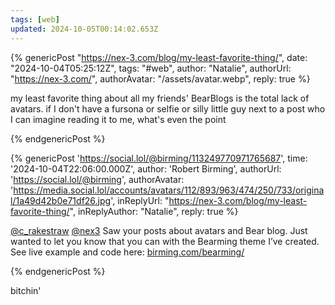 ```yaml
---
tags: [web]
updated: 2024-10-05T00:14:02.653Z
---
```


{% genericPost "https://nex-3.com/blog/my-least-favorite-thing/",
    date: "2024-10-04T05:25:12Z",
    tags: "#web",
    author: "Natalie",
    authorUrl: "https://nex-3.com/",
    authorAvatar: "/assets/avatar.webp",
    reply: true %}
  <p>
    my least favorite thing about all my friends' BearBlogs is the total lack of
    avatars. if I don't have a fursona or selfie or silly little guy next to a
    post who I can imagine reading it to me, what's even the point
  </p>
{% endgenericPost %}

{% genericPost 'https://social.lol/@birming/113249770971765687',
     time: '2024-10-04T22:06:00.000Z',
     author: 'Robert Birming',
     authorUrl: 'https://social.lol/@birming',
     authorAvatar: 'https://media.social.lol/accounts/avatars/112/893/963/474/250/733/original/1a49d42b0e71df26.jpg',
     inReplyUrl: "https://nex-3.com/blog/my-least-favorite-thing/",
     inReplyAuthor: "Natalie",
     reply: true %}
  <p><span class="h-card" translate="no"><a href="https://social.lol/@c_rakestraw@teal.social" class="u-url" title="@c_rakestraw@teal.social">@<span>c_rakestraw</span></a></span> <span class="h-card" translate="no"><a href="https://social.lol/@nex3@mastodon.social" class="u-url" title="@nex3@mastodon.social">@<span>nex3</span></a></span> Saw your posts about avatars and Bear blog. Just wanted to let you know that you can with the Bearming theme I’ve created. See live example and code here: <a href="https://birming.com/bearming/" target="_blank" rel="nofollow noopener noreferrer" translate="no" title="https://birming.com/bearming/">birming.com/bearming/</a></p>
{% endgenericPost %}

bitchin'
